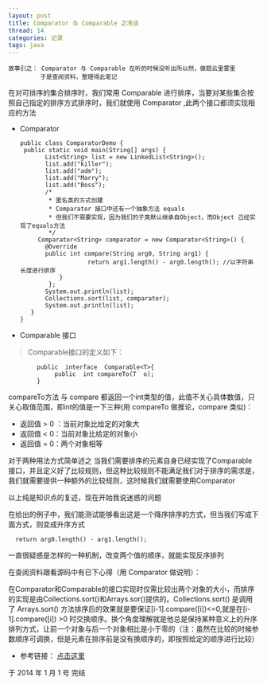 ```yaml
---
layout: post
title: Comparator 与 Comparable 之浅谈
thread: 14
categories: 记录
tags: java
---
```


    故事引之： Comparator 与 Comparable 在听的时候没听出所以然，做题云里雾里
             于是查阅资料，整理得此笔记
   
   在对可排序的集合排序时，我们常用 Comparable 进行排序，当要对某些集合按照自己指定的排序方式排序时，我们就使用 Comparator ,此两个接口都须实现相应的方法
   
   - Comparator

         public class ComparatorDemo {  
   	      public static void main(String[] args) {  
        		List<String> list = new LinkedList<String>();  
	        	list.add("killer");  
		        list.add("adm");  
		        list.add("Marry");  
		        list.add("Boss");  
		        /*
		 		 * 匿名类的方式创建  
		 		 * Comparator 接口中还有一个抽象方法 equals  
		 		 * 但我们不需要实现，因为我们的子类默认继承自Object，而Object 己经实现了equals方法  
		 		 */
		      Comparator<String> comparator = new Comparator<String>() {  
				@Override  
				public int compare(String arg0, String arg1) {  
				        	return arg1.length() - arg0.length(); //以字符串长度进行排序 
					}  
			     };
				System.out.println(list);  
				Collections.sort(list, comparator);  
				System.out.println(list);  
 		    }  
		 }  

  - Comparable 接口
>Comparable接口的定义如下：

    		public  interface  Comparable<T>{
      			 public  int compareTo(T  o);
			}

compareTo方法 与 compare 都返回一个int类型的值，此值不关心具体数值，只关心取值范围，即int的值是一下三种(用 compareTo 做推论，compare 类似)： 

  *  返回值 > 0 ：当前对象比给定的对象大  
  *  返回值 < 0：当前对象比给定的对象小  
  *  返回值 = 0：两个对象相等  

  对于两种用法方式简单述之
 当我们需要排序的元素自身已经实现了Comparable接口，并且定义好了比较规则，但这种比较规则不能满足我们对于排序的需求是，我们就需要提供一种额外的比较规则，这时候我们就需要使用Comparator


  以上纯是知识点的复述，现在开始我说迷惑的问题
  
  在给出的例子中，我们能测试能够看出这是一个降序排序的方式，但当我们写成下面方式，则变成升序方式
  
      return arg0.length() - arg1.length();  

一直很疑惑是怎样的一种机制，改变两个值的顺序，就能实现反序排列

在查阅资料跟看源码中有已下心得（用 Comparator 做说明）：

在Comparator和Comparable的接口实现时仅需比较出两个对象的大小，而排序的实现是由Collections.sort()和Arrays.sor()提供的。Collections.sort() 是调用了 Arrays.sort() 方法排序后的效果就是要保证[i-1].compare([i])<=0,就是在[i-1].compare([i]) >0 时交换顺序。换个角度理解就是他总是保持某种意义上的升序排列方式，让前一个对象与后一个对象相比是小于零的（注：虽然在比较的时候参数顺序可调换，但是元素在排序前是没有换顺序的，即按照给定的顺序进行比较）

 * 参考链接： <a href="http://www.blogjava.net/fastunit/archive/2008/04/08/191533.html" target="_blank">点击这里</a>

  于 2014 年 1 月 1 号 完结
